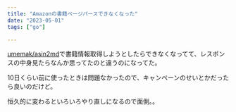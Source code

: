 ```yaml
---
title: "Amazonの書籍ページパースできなくなった"
date: "2023-05-01"
tags: ["go"]

---
```


[umemak/asin2md](https://github.com/umemak/asin2md)で書籍情報取得しようとしたらできなくなってて、レスポンスの中身見たらなんか思ってたのと違うのになってた。

10日くらい前に使ったときは問題なかったので、キャンペーンのせいとかだったら良いのだけど。

恒久的に変わるといろいろやり直しになるので面倒。。
